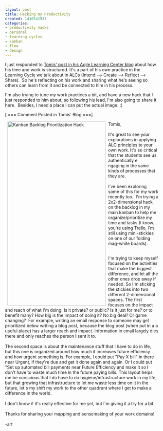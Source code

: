 ```yaml
---
layout: post
title: Hacking my Productivity
created: 1416542937
categories:
- productivity hacks
- personal
- learning cycles
- kanban
- flow
- design
---
```

<p>I just responded to <a href="http://tomis.agilelearningcenters.org/2014/11/09/what-i-do/" target="_blank">Tomis' post in his Agile Learning Center blog</a> about how his time and work is structured. It's a part of his own practice in the Learning Cycle we talk about in ALCs (Intend --&gt; Create --&gt; Reflect --&gt; Share). &nbsp;So he's reflecting on his work and sharing what he's seeing so others can learn from it and be connected to him in his process.</p><p>I'm also trying to tune my work practices a bit, and have a new hack that I just responded to him about, so following his lead, I'm also going to share it here. &nbsp;Besides, I need a place I can put the actual image. :)</p><p>[ === Comment Posted in Tomis' Blog ===]</p><p><img alt="Kanban Backlog Prioritization Hack" src="/sites/artbrock.com/files/backlog_dimensions.png?1416542005" style="width: 323px; height: 603px; margin-left: 8px; margin-right: 8px; float: left;"></p><div>Tomis,&nbsp;</div><div>&nbsp;</div><div>It's great to see your explorations in applying ALC principles to your own work. It's so critical that the students see us authentically e</div><div>ngaging in the same kinds of processes that they are.</div><div>&nbsp;</div><div>I've been exploring some of this for my work recently too. &nbsp;I'm trying a 2x2-dimensional hack on the backlog in my main kanban to help me organize/prioritize my time and tasks (I know... you're using Trello, I'm still using mini-stickies on one of our folding mag-white boards).</div><p><!--break--></p><div>&nbsp;</div><div>I'm trying to keep myself focused on the activities that make the biggest difference, and let all the other ones drop away if needed. So I'm sticking the stickies into two different 2-dimensional spaces. The first focuses on the impact and reach of what I'm doing. Is it private? or public? Is it just for me? or to benefit many? How big is the impact of doing it? No big deal? Or game changing? &nbsp;For example, writing an email response to someone may get prioritized below writing a blog post, because the blog post (when put in a a useful place) has a larger reach and impact. Information in email largely dies there and only reaches the person I sent it to.</div><div>&nbsp;</div><div>The second space is about the maintenance stuff that I have to do in life, but this one is organized around how much it increases future efficiency and how urgent something is. For example, I could put "Pay X bill" in there near Urgent, if they're due and get it done again and again. Or I could put "Set up automated bill payments near Future Efficiency and make it so I don't have to waste much time in the future paying bills. This layout helps me be conscious that I do have to do hygiene/infrastructure work in my life, but that growing that infrastructure to let me waste less time on it in the future, let's my shift my work to the other quadrant where I get to make a difference in the world.</div><div>&nbsp;</div><div>I don't know if it's really effective for me yet, but I'm giving it a try for a bit.</div><div>&nbsp;</div><div>Thanks for sharing your mapping and sensemaking of your work domains!</div><div>&nbsp;</div><div>-art</div><div>&nbsp;</div>
